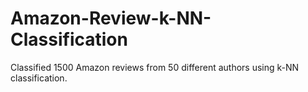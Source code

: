 # Amazon-Review-k-NN-Classification
Classified 1500 Amazon reviews from 50 different authors using k-NN classification.

